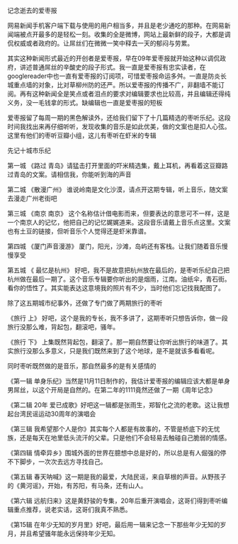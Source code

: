 记念逝去的爱枣报

网易新闻手机客户端下载与使用的用户相当多，并且是老少通吃的那种。在网易新闻端被点开最多的是轻松一刻。收集的全是微博，网站上最新鲜的段子，大都是调侃权威或者政府的。让屌丝们在微微一笑中释去一天的郁闷与劳累。

其实这种新闻形式最近的开创者是爱枣报，早在09年爱枣报就开始这种以调侃政府，讲述普通屌丝的辛酸史的段子形式。我一直是爱枣报有忠实读者，在googlereader中也一直有爱枣报的订阅项，可惜爱枣报命运多舛。一直是防炎长城重点墙的对象，比对草柳州防的还严。所以爱枣报的传播不广，非翻墙不能订阅。再有这种新闻全是笑点或者泪点的要求对编辑要求也比较高，并且编辑还得纯义务，没一毛钱拿的形式。缺编辑也一直是爱枣报的短板

爱枣报留了每周一期的黑色解读外，还给我们留下了十几篇精选的枣听乐纪。这段时间我找出来再仔细听听，发现收集的音乐是如此优美，做的文案也是扣人心弦。这里有他们的枣听豆瓣小组，这儿有枣听在虾米的专辑

先记十城市乐纪   

第一城 《路过 青岛》请猛击打开里面的吓米精选集，戴上耳机，再看着这豆瓣路过青岛的文案。请相信我，你能听到海的声音

第二城 《散漫广州》 谁说岭南是文化沙漠，请点开这期专辑，听上音乐，随文案去漫走广州老街吧

第三城 《南京 南京》 这个名称估计借电影而来，但要表达的意思可不一样，这是一个南京人的记忆，他把自己的记忆娓娓道来。这段音乐请戴上音乐点这里。文案也有土豆的链接，但听音乐个人觉得还是虾米靠谱。

第四城 《厦门声音漫游》 厦门，阳光，沙滩，岛屿还有客栈。让我们随着音乐慢慢享受

第五城 《 最忆是杭州》 好吧，我不是故意把杭州放在最后的，是枣听乐纪自己把杭州做在最后一期了。这个音乐专辑要你听出的是烟雨，江南。油纸伞，青石街。看你的悟性了。其实能表达这意境我的照片有不少，当时他们忘记找我配图了。

除了这五期城市纪事外，还做了专门做了两期旅行的枣听

《旅行 上》 好吧，这个是我的专长，我不多讲了，这期枣听只想告诉你，做一段旅行没那么难，背起包，翻滚吧，骚年。

《旅行 下》 上集既然背起包，翻滚了。那一期自然要让你听出旅行的味道了。其实旅行没那么多意义，只是我们既然来到了这个地球，是不是就该多看看呢。

同时枣听既然做的是音乐，那自然最多的是有关感情的

《第一辑 单身乐纪》当然是11月11日制作的，我估计爱枣报的编辑应该大都是单身男屌丝，以这个开局是自然的。在第二年的1111竟然还做了一期《周年记念》

《第二辑 20年 爱已成歌》好吧这一辑都是张雨生，郑智化之流的老歌。这让我想起台湾民谣运动30周年的演唱会

《第三辑 我希望那个人是你》其实每个人都是有故事的，不管是桥底下的无忧族，还是每天在地里低头流汗的父辈。只是他们不会轻易去触碰自己脆弱的情感。

《第四辑 情牵异乡》围城外面的世界在臆想中总是好的，所以总是有人倔强的停不下脚步，一次次去远方寻找自己。

《第五辑 春天呐喊》这一期是我的最爱，大陆民谣，来自草根的声音。从野孩子的《黄河谣》，开始，有苏阳，有马条，还有山人。

《第六辑 远航归来》这是黄舒骏的专集，20年后重开演唱会，这哥们得到枣听编辑重点推荐，说老实话，这哥们我真不熟悉。

《第15辑 在年少无知的岁月里》好吧，最后用一辑来记念一下那些年少无知的岁月，并且希望骚年能永远保持年少无知。